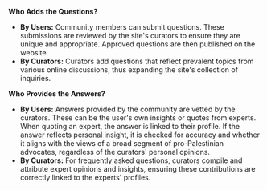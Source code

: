 **Who Adds the Questions?**
* **By Users:** Community members can submit questions. These submissions are reviewed by the site's curators to ensure they are unique and appropriate. Approved questions are then published on the website.
* **By Curators:** Curators add questions that reflect prevalent topics from various online discussions, thus expanding the site's collection of inquiries.

**Who Provides the Answers?**
* **By Users:** Answers provided by the community are vetted by the curators. These can be the user's own insights or quotes from experts. When quoting an expert, the answer is linked to their profile. If the answer reflects personal insight, it is checked for accuracy and whether it aligns with the views of a broad segment of pro-Palestinian advocates, regardless of the curators' personal opinions.
* **By Curators:** For frequently asked questions, curators compile and attribute expert opinions and insights, ensuring these contributions are correctly linked to the experts' profiles.
